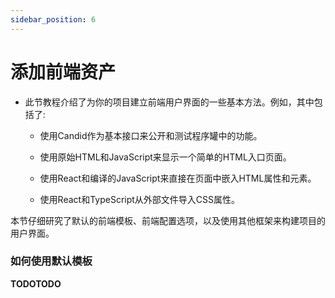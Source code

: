 ```yaml
---
sidebar_position: 6
---
```


# 添加前端资产

+ 此节教程介绍了为你的项目建立前端用户界面的一些基本方法。例如，其中包括了:

    + 使用Candid作为基本接口来公开和测试程序罐中的功能。

    + 使用原始HTML和JavaScript来显示一个简单的HTML入口页面。

    + 使用React和编译的JavaScript来直接在页面中嵌入HTML属性和元素。

    + 使用React和TypeScript从外部文件导入CSS属性。

本节仔细研究了默认的前端模板、前端配置选项，以及使用其他框架来构建项目的用户界面。


### 如何使用默认模板

**TODOTODO**
